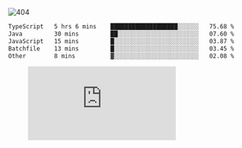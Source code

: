 ![404](https://user-images.githubusercontent.com/378023/89412096-6f759d80-d761-11ea-8c57-84b30ef3f2b1.png)

<!--START_SECTION:waka-->

```txt
TypeScript   5 hrs 6 mins    ███████████████████░░░░░░   75.68 %
Java         30 mins         ██░░░░░░░░░░░░░░░░░░░░░░░   07.60 %
JavaScript   15 mins         █░░░░░░░░░░░░░░░░░░░░░░░░   03.87 %
Batchfile    13 mins         █░░░░░░░░░░░░░░░░░░░░░░░░   03.45 %
Other        8 mins          ▓░░░░░░░░░░░░░░░░░░░░░░░░   02.08 %
```

<!--END_SECTION:waka-->
<figure><embed src="https://wakatime.com/share/@018b853e-267a-435d-a858-33e2b098b9d7/f3c3aa68-553a-4373-a9f9-2d456f62f780.svg"></embed></figure>

